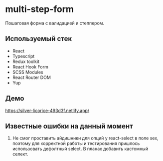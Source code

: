 # multi-step-form

Пошаговая форма с валидацией и степпером.

## Используемый стек

+ React
+ Typescript
+ Redux toolkit
+ React Hook Form
+ SCSS Modules
+ React Router DOM
+ Yup

## Демо

https://silver-licorice-493d3f.netlify.app/

## Известные ошибки на данный момент

1. Не смог проставить айдишники для опций у react-select в поле sex, поэтому для корректной работы и тестирования пришлось использовать дефолтный select. В планах добавить кастомный селект.
